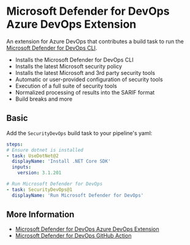 # Microsoft Defender for DevOps Azure DevOps Extension

An extension for Azure DevOps that contributes a build task to run the [Microsoft Defender for DevOps CLI](https://aka.ms/dfd-nuget).

* Installs the Microsoft Defender for DevOps CLI
* Installs the latest Microsoft security policy
* Installs the latest Microsoft and 3rd party security tools
* Automatic or user-provided configuration of security tools
* Execution of a full suite of security tools
* Normalized processing of results into the SARIF format
* Build breaks and more

## Basic

Add the `SecurityDevOps` build task to your pipeline's yaml:

```yaml
steps:
# Ensure dotnet is installed
- task: UseDotNet@2
  displayName: 'Install .NET Core SDK'
  inputs:
    version: 3.1.201

# Run Microsoft Defender for DevOps
- task: SecurityDevOps@1
  displayName: 'Run Microsoft Defender for DevOps'
```

## More Information

* [Microsoft Defender for DevOps Azure DevOps Extension](https://aka.ms/dfd-azdevops)
* [Microsoft Defender for DevOps GitHub Action](https://aka.ms/dfd-github)
